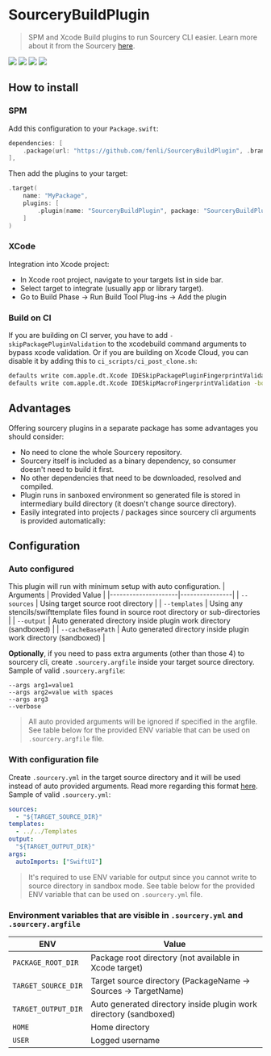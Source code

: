 # SourceryBuildPlugin
> SPM and Xcode Build plugins to run Sourcery CLI easier.
> Learn more about it from the Sourcery [here](https://github.com/krzysztofzablocki/Sourcery).

[![](https://img.shields.io/github/v/release/fenli/SourceryBuildPlugin?style=flat&label=Latest%20Release&color=blue)](https://github.com/fenli/SourceryBuildPlugin/releases)
[![](https://img.shields.io/endpoint?url=https%3A%2F%2Fswiftpackageindex.com%2Fapi%2Fpackages%2Ffenli%2FSourceryBuildPlugin%2Fbadge%3Ftype%3Dswift-versions)](https://swiftpackageindex.com/fenli/SourceryBuildPlugin)
[![](https://img.shields.io/endpoint?url=https%3A%2F%2Fswiftpackageindex.com%2Fapi%2Fpackages%2Ffenli%2FSourceryBuildPlugin%2Fbadge%3Ftype%3Dplatforms)](https://swiftpackageindex.com/fenli/SourceryBuildPlugin)
[![](https://img.shields.io/github/license/fenli/SourceryBuildPlugin?style=flat)](https://github.com/fenli/SourceryBuildPlugin/blob/main/LICENSE)

## How to install
### SPM
Add this configuration to your `Package.swift`:
```swift
dependencies: [
    .package(url: "https://github.com/fenli/SourceryBuildPlugin", .branch("main")),
],
```
Then add the plugins to your target:
```swift
.target(
    name: "MyPackage",
    plugins: [
        .plugin(name: "SourceryBuildPlugin", package: "SourceryBuildPlugin")
    ]
)
```

### XCode
Integration into Xcode project:
- In Xcode root project, navigate to your targets list in side bar.
- Select target to integrate (usually app or library target).
- Go to Build Phase -> Run Build Tool Plug-ins -> Add the plugin

### Build on CI
If you are building on CI server, you have to add `-skipPackagePluginValidation` to the xcodebuild command arguments to bypass xcode validation.
Or if you are building on Xcode Cloud, you can disable it by adding this to `ci_scripts/ci_post_clone.sh`:
```sh
defaults write com.apple.dt.Xcode IDESkipPackagePluginFingerprintValidatation -bool YES
defaults write com.apple.dt.Xcode IDESkipMacroFingerprintValidation -bool YES
```

## Advantages
Offering sourcery plugins in a separate package has some advantages you should consider:
- No need to clone the whole Sourcery repository.
- Sourcery itself is included as a binary dependency, so consumer doesn't need to build it first.
- No other dependencies that need to be downloaded, resolved and compiled.
- Plugin runs in sanboxed environment so generated file is stored in intermediary build directory (it doesn't change source directory).
- Easily integrated into projects / packages since sourcery cli arguments is provided automatically:

## Configuration
### Auto configured
This plugin will run with minimum setup with auto configuration.
| Arguments           | Provided Value |
|---------------------|----------------|
| `--sources`         | Using target source root directory | 
| `--templates`       | Using any stencils/swifttemplate files found in source root directory or sub-directories | 
| `--output`          | Auto generated directory inside plugin work directory (sandboxed) | 
| `--cacheBasePath`   | Auto generated directory inside plugin work directory (sandboxed) |

**Optionally**, if you need to pass extra arguments (other than those 4) to sourcery cli, create `.sourcery.argfile` inside your target source directory.
Sample of valid `.sourcery.argfile`:

```argfile
--args arg1=value1
--args arg2=value with spaces
--args arg3
--verbose
```

> All auto provided arguments will be ignored if specified in the argfile.
> See table below for the provided ENV variable that can be used on `.sourcery.argfile` file.

### With configuration file
Create `.sourcery.yml` in the target source directory and it will be used instead of auto provided arguments. Read more regarding this format [here](https://krzysztofzablocki.github.io/Sourcery/usage.html). Sample of valid `.sourcery.yml`:

```yml
sources:
  - "${TARGET_SOURCE_DIR}"
templates:
  - ../../Templates
output:
  "${TARGET_OUTPUT_DIR}"
args:
  autoImports: ["SwiftUI"]
```

> It's required to use ENV variable for output since you cannot write to source directory in sandbox mode.
> See table below for the provided ENV variable that can be used on `.sourcery.yml` file.

### Environment variables that are visible in `.sourcery.yml` and `.sourcery.argfile`
| ENV                   | Value          |
|-----------------------|----------------|
| `PACKAGE_ROOT_DIR`    | Package root directory (not available in Xcode target) | 
| `TARGET_SOURCE_DIR`   | Target source directory (PackageName -> Sources -> TargetName) | 
| `TARGET_OUTPUT_DIR`   | Auto generated directory inside plugin work directory (sandboxed) | 
| `HOME`                | Home directory |
| `USER`                | Logged username |
